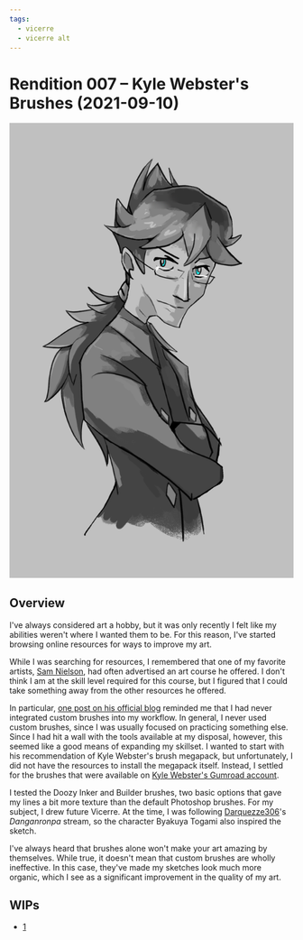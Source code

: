 ```yaml
---
tags:
  - vicerre
  - vicerre alt
---
```


# Rendition 007 – Kyle Webster's Brushes (2021-09-10)

<img src="assets/2021-09-10_image-010.png">

## Overview

I've always considered art a hobby, but it was only recently I felt like my abilities weren't where I wanted them to be. For this reason, I've started browsing online resources for ways to improve my art.

While I was searching for resources, I remembered that one of my favorite artists, [Sam Nielson](http://www.samnielson.com/), had often advertised an art course he offered. I don't think I am at the skill level required for this course, but I figured that I could take something away from the other resources he offered.

In particular, [one post on his official blog](http://www.samnielson.com/artsammich/2015/05/what-kind-of-brushes-did-you-use-for.html) reminded me that I had never integrated custom brushes into my workflow. In general, I never used custom brushes, since I was usually focused on practicing something else. Since I had hit a wall with the tools available at my disposal, however, this seemed like a good means of expanding my skillset. I wanted to start with his recommendation of Kyle Webster's brush megapack, but unfortunately, I did not have the resources to install the megapack itself. Instead, I settled for the brushes that were available on [Kyle Webster's Gumroad account](https://kyletwebster.gumroad.com/).

I tested the Doozy Inker and Builder brushes, two basic options that gave my lines a bit more texture than the default Photoshop brushes. For my subject, I drew future Vicerre. At the time, I was following [Darquezze306](https://twitter.com/Darquezze306)'s _Danganronpa_ stream, so the character Byakuya Togami also inspired the sketch.

I've always heard that brushes alone won't make your art amazing by themselves. While true, it doesn't mean that custom brushes are wholly ineffective. In this case, they've made my sketches look much more organic, which I see as a significant improvement in the quality of my art.

## WIPs

- [1](https://cdn.discordapp.com/attachments/331457840231219201/886115582297124874/unknown.png)
